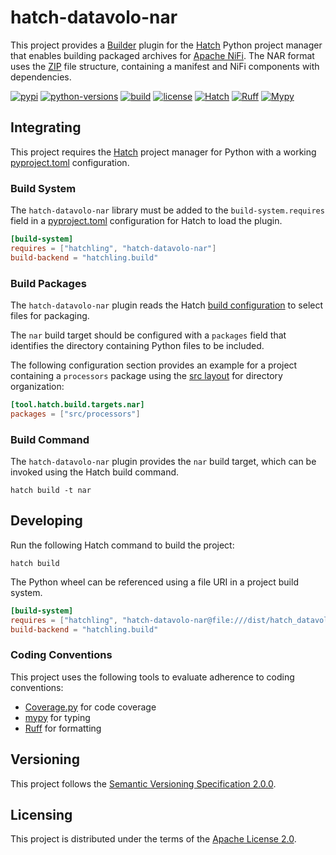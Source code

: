 # hatch-datavolo-nar

This project provides a [Builder](https://hatch.pypa.io/latest/plugins/builder/reference/) plugin
for the [Hatch](https://hatch.pypa.io/latest/) Python project manager that enables building packaged
archives for [Apache NiFi](https://nifi.apache.org). The NAR format uses the
[ZIP](https://en.wikipedia.org/wiki/ZIP_(file_format)) file structure, containing a manifest
and NiFi components with dependencies.

[![pypi](https://img.shields.io/pypi/v/hatch-datavolo-nar.svg)](https://pypi.org/project/hatch-datavolo-nar/)
[![python-versions](https://img.shields.io/pypi/pyversions/hatch-datavolo-nar.svg)](https://pypi.org/project/hatch-datavolo-nar/)
[![build](https://github.com/datavolo-io/hatch-datavolo-nar/actions/workflows/build.yml/badge.svg)](https://github.com/datavolo-io/hatch-datavolo-nar/actions/workflows/build.yml)
[![license](https://img.shields.io/github/license/datavolo-io/hatch-datavolo-nar)](https://github.com/datavolo-io/hatch-datavolo-nar/blob/main/LICENSE)
[![Hatch](https://img.shields.io/badge/%F0%9F%A5%9A-Hatch-4051b5.svg)](https://github.com/pypa/hatch)
[![Ruff](https://img.shields.io/endpoint?url=https://raw.githubusercontent.com/astral-sh/ruff/main/assets/badge/v2.json)](https://github.com/astral-sh/ruff)
[![Mypy](https://img.shields.io/badge/types-Mypy-blue.svg)](https://github.com/python/mypy)

## Integrating

This project requires the [Hatch](https://hatch.pypa.io/latest/) project manager for Python with
a working [pyproject.toml](https://packaging.python.org/en/latest/guides/writing-pyproject-toml/)
configuration.

### Build System

The `hatch-datavolo-nar` library must be added to the `build-system.requires` field in a
[pyproject.toml](https://packaging.python.org/en/latest/guides/writing-pyproject-toml/) configuration
for Hatch to load the plugin.

```toml
[build-system]
requires = ["hatchling", "hatch-datavolo-nar"]
build-backend = "hatchling.build"
```

### Build Packages

The `hatch-datavolo-nar` plugin reads the Hatch
[build configuration](https://hatch.pypa.io/latest/config/build/) to select files for packaging.

The `nar` build target should be configured with a `packages` field that identifies the directory
containing Python files to be included.

The following configuration section provides an example for a project containing a `processors` package
using the [src layout](https://packaging.python.org/en/latest/discussions/src-layout-vs-flat-layout/)
for directory organization:

```toml
[tool.hatch.build.targets.nar]
packages = ["src/processors"]
```

### Build Command

The `hatch-datavolo-nar` plugin provides the `nar` build target, which can be invoked using the Hatch build command.

```shell
hatch build -t nar
```

## Developing

Run the following Hatch command to build the project:

```shell
hatch build
```

The Python wheel can be referenced using a file URI in a project build system.

```toml
[build-system]
requires = ["hatchling", "hatch-datavolo-nar@file:///dist/hatch_datavolo_nar-0.1.0-py3-none-any.whl"]
build-backend = "hatchling.build"
```

### Coding Conventions

This project uses the following tools to evaluate adherence to coding conventions:

- [Coverage.py](https://coverage.readthedocs.io) for code coverage
- [mypy](https://www.mypy-lang.org/) for typing
- [Ruff](https://docs.astral.sh/ruff/) for formatting

## Versioning

This project follows the [Semantic Versioning Specification 2.0.0](https://semver.org/).

## Licensing

This project is distributed under the terms of the
[Apache License 2.0](https://spdx.org/licenses/Apache-2.0.html).
